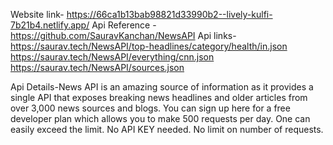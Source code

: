 Website link- https://66ca1b13bab98821d33990b2--lively-kulfi-7b21b4.netlify.app/
Api Reference - https://github.com/SauravKanchan/NewsAPI
Api links- https://saurav.tech/NewsAPI/top-headlines/category/health/in.json
           https://saurav.tech/NewsAPI/everything/cnn.json
           https://saurav.tech/NewsAPI/sources.json

Api Details-News API is an amazing source of information as it provides a single API that exposes breaking news headlines and older articles from over 3,000 news sources and blogs.
You can sign up here for a free developer plan which allows you to make 500 requests per day. One can easily exceed the limit.
No API KEY needed.
No limit on number of requests.
